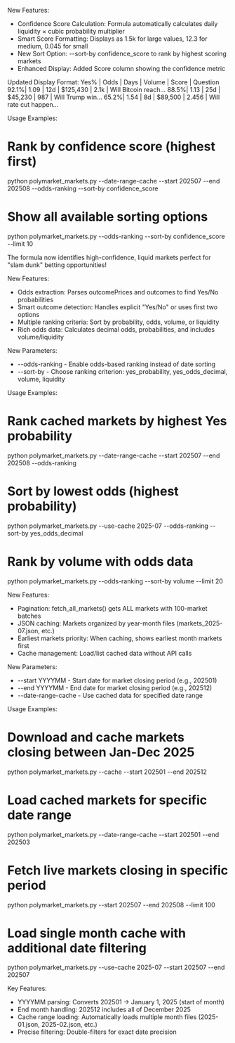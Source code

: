 New Features:
  - Confidence Score Calculation: Formula automatically calculates daily liquidity × cubic probability multiplier
  - Smart Score Formatting: Displays as 1.5k for large values, 12.3 for medium, 0.045 for small
  - New Sort Option: --sort-by confidence_score to rank by highest scoring markets
  - Enhanced Display: Added Score column showing the confidence metric

  Updated Display Format:
  Yes%  | Odds  | Days | Volume    | Score   | Question
   92.1%| 1.09  | 12d  | $125,430  |  2.1k   | Will Bitcoin reach...
   88.5%| 1.13  | 25d  | $45,230   |   987   | Will Trump win...
   65.2%| 1.54  | 8d   | $89,500   |  2.456  | Will rate cut happen...

  Usage Examples:
  # Rank by confidence score (highest first)
  python polymarket_markets.py --date-range-cache --start 202507 --end 202508 --odds-ranking --sort-by confidence_score

  # Show all available sorting options
  python polymarket_markets.py --odds-ranking --sort-by confidence_score --limit 10

  The formula now identifies high-confidence, liquid markets perfect for "slam dunk" betting opportunities!

New Features:
  - Odds extraction: Parses outcomePrices and outcomes to find Yes/No
  probabilities
  - Smart outcome detection: Handles explicit "Yes/No" or uses first two
  options
  - Multiple ranking criteria: Sort by probability, odds, volume, or
  liquidity
  - Rich odds data: Calculates decimal odds, probabilities, and includes
  volume/liquidity

  New Parameters:
  - --odds-ranking - Enable odds-based ranking instead of date sorting
  - --sort-by - Choose ranking criterion: yes_probability,
  yes_odds_decimal, volume, liquidity

  Usage Examples:
  # Rank cached markets by highest Yes probability
  python polymarket_markets.py --date-range-cache --start 202507 --end 202508 --odds-ranking

  # Sort by lowest odds (highest probability)
  python polymarket_markets.py --use-cache 2025-07 --odds-ranking --sort-by
   yes_odds_decimal

  # Rank by volume with odds data
  python polymarket_markets.py --odds-ranking --sort-by volume --limit 20


New Features:
  - Pagination: fetch_all_markets() gets ALL markets with 100-market
  batches
  - JSON caching: Markets organized by year-month files
  (markets_2025-07.json, etc.)
  - Earliest markets priority: When caching, shows earliest month markets
  first
  - Cache management: Load/list cached data without API calls

New Parameters:
  - --start YYYYMM - Start date for market closing period (e.g., 202501)
  - --end YYYYMM - End date for market closing period (e.g., 202512)
  - --date-range-cache - Use cached data for specified date range

  Usage Examples:
  # Download and cache markets closing between Jan-Dec 2025
  python polymarket_markets.py --cache --start 202501 --end 202512

  # Load cached markets for specific date range
  python polymarket_markets.py --date-range-cache --start 202501 --end
  202503

  # Fetch live markets closing in specific period
  python polymarket_markets.py --start 202507 --end 202508 --limit 100

  # Load single month cache with additional date filtering
  python polymarket_markets.py --use-cache 2025-07 --start 202507 --end
  202507

  Key Features:
  - YYYYMM parsing: Converts 202501 → January 1, 2025 (start of month)
  - End month handling: 202512 includes all of December 2025
  - Cache range loading: Automatically loads multiple month files
  (2025-01.json, 2025-02.json, etc.)
  - Precise filtering: Double-filters for exact date precision

